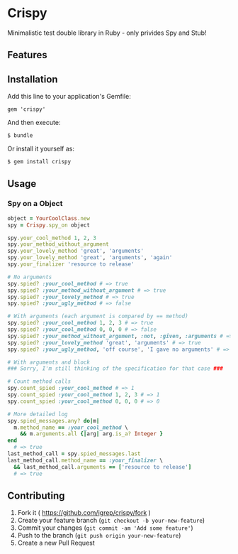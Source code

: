 # Crispy

Minimalistic test double library in Ruby - only privides Spy and Stub!

## Features

## Installation

Add this line to your application's Gemfile:

    gem 'crispy'

And then execute:

    $ bundle

Or install it yourself as:

    $ gem install crispy

## Usage

### Spy on a Object

```ruby
object = YourCoolClass.new
spy = Crispy.spy_on object

spy.your_cool_method 1, 2, 3
spy.your_method_without_argument
spy.your_lovely_method 'great', 'arguments'
spy.your_lovely_method 'great', 'arguments', 'again'
spy.your_finalizer 'resource to release'

# No arguments
spy.spied? :your_cool_method # => true
spy.spied? :your_method_without_argument # => true
spy.spied? :your_lovely_method # => true
spy.spied? :your_ugly_method # => false

# With arguments (each argument is compared by == method)
spy.spied? :your_cool_method 1, 2, 3 # => true
spy.spied? :your_cool_method 0, 0, 0 # => false
spy.spied? :your_method_without_argument, :not, :given, :arguments # => false
spy.spied? :your_lovely_method 'great', 'arguments' # => true
spy.spied? :your_ugly_method, 'off course', 'I gave no arguments' # => false

# With arguments and block
### Sorry, I'm still thinking of the specification for that case ###

# Count method calls
spy.count_spied :your_cool_method # => 1
spy.count_spied :your_cool_method 1, 2, 3 # => 1
spy.count_spied :your_cool_method 0, 0, 0 # => 0

# More detailed log
spy.spied_messages.any? do|m|
  m.method_name == :your_cool_method \
    && m.arguments.all {|arg| arg.is_a? Integer }
end
  # => true
last_method_call = spy.spied_messages.last
last_method_call.method_name == :your_finalizer \
  && last_method_call.arguments == ['resource to release']
  # => true
```

## Contributing

1. Fork it ( https://github.com/igrep/crispy/fork )
2. Create your feature branch (`git checkout -b your-new-feature`)
3. Commit your changes (`git commit -am 'Add some feature'`)
4. Push to the branch (`git push origin your-new-feature`)
5. Create a new Pull Request
